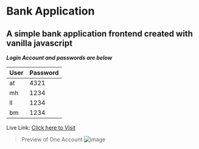 # Bank Application

## A simple bank application frontend created with vanilla javascript

_**Login Account and passwords are below**_

| User        | Password    |
| ----------- | ----------- |
| at          | 4321        |
| mh          | 1234        |
| ll          | 1234        |
| bm          | 1234        |

Live Link: [Click here to Visit](https://hazi-muhsin-bank.netlify.app/)

>Preview of One Account
![image](https://i.ibb.co/68TggCR/Bank-App.png)
